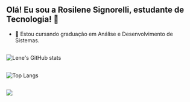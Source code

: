 ## Olá! Eu sou a Rosilene Signorelli, estudante de Tecnologia! 👋

- 🌱 Estou cursando graduação em Análise e Desenvolvimento de Sistemas.
##
![Lene's GitHub stats](https://github-readme-stats.vercel.app/api?username=lenesignorelli&show_icons=true&theme=radical)
##
![Top Langs](https://github-readme-stats.vercel.app/api/top-langs/?username=lenesignorelli&layout=compact&theme=radical)
##
<div>
  <a href="https://www.linkedin.com/in/rosilene-signorelli" target="_blank"><img src="https://img.shields.io/badge/-LinkedIn-%230077B5?style=for-the-badge&logo=linkedin&logoColor=white" target="_blank"></a> 
</div>
